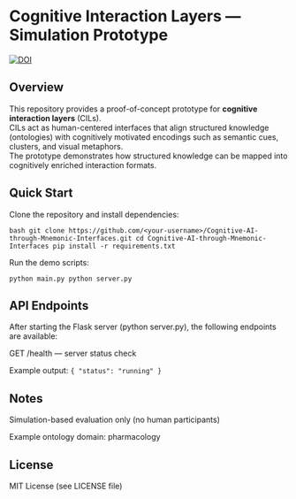 # Cognitive Interaction Layers — Simulation Prototype

[![DOI](https://zenodo.org/badge/DOI/10.5281/zenodo.15651442.svg)](https://doi.org/10.5281/zenodo.15651442)

## Overview
This repository provides a proof-of-concept prototype for **cognitive interaction layers** (CILs).  
CILs act as human-centered interfaces that align structured knowledge (ontologies) with cognitively motivated encodings such as semantic cues, clusters, and visual metaphors.  
The prototype demonstrates how structured knowledge can be mapped into cognitively enriched interaction formats.

## Quick Start

Clone the repository and install dependencies:

`bash
git clone https://github.com/<your-username>/Cognitive-AI-through-Mnemonic-Interfaces.git
cd Cognitive-AI-through-Mnemonic-Interfaces
pip install -r requirements.txt`

Run the demo scripts:

`python main.py
python server.py`

## API Endpoints

After starting the Flask server (python server.py), the following endpoints are available:

GET /health — server status check

Example output:
`{ "status": "running" }`

## Notes

Simulation-based evaluation only (no human participants)

Example ontology domain: pharmacology

## License

MIT License (see LICENSE file)
